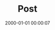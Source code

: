 ---
layout: post
title:  "Post"
date:   2000-01-01 00:00:07
categories: jekyll update
excerpt: Post
---